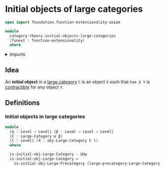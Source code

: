 # Initial objects of large categories

```agda
open import foundation.function-extensionality-axiom

module
  category-theory.initial-objects-large-categories
  (funext : function-extensionality)
  where
```

<details><summary>Imports</summary>

```agda
open import category-theory.initial-objects-large-precategories funext
open import category-theory.large-categories funext

open import foundation.universe-levels
```

</details>

## Idea

An **initial object** in a [large category](category-theory.large-categories.md)
`C` is an object `X` such that `hom X Y` is
[contractible](foundation.contractible-types.md) for any object `Y`.

## Definitions

### Initial objects in large categories

```agda
module _
  {α : Level → Level} {β : Level → Level → Level}
  (C : Large-Category α β)
  {l : Level} (X : obj-Large-Category C l)
  where

  is-initial-obj-Large-Category : UUω
  is-initial-obj-Large-Category =
    is-initial-obj-Large-Precategory (large-precategory-Large-Category C) X
```
